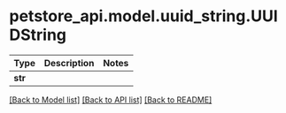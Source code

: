 # petstore_api.model.uuid_string.UUIDString

Type | Description | Notes
------------- | ------------- | -------------
**str** |  | 

[[Back to Model list]](../../README.md#documentation-for-models) [[Back to API list]](../../README.md#documentation-for-api-endpoints) [[Back to README]](../../README.md)

